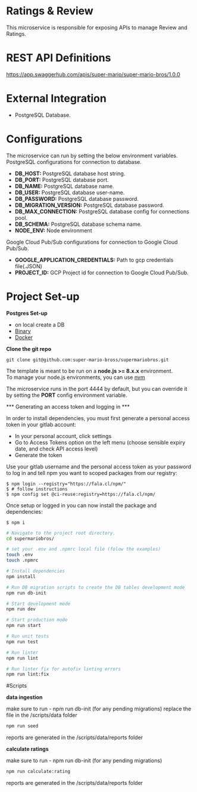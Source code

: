 # Ratings & Review

This microservice is responsible for exposing APIs to manage Review and Ratings.

# REST API Definitions
https://app.swaggerhub.com/apis/super-mario/super-mario-bros/1.0.0

# External Integration

* PostgreSQL Database.

# Configurations
The microservice can run by setting the below environment variables.
PostgreSQL configurations for connection to database.


 - **DB_HOST:** PostgreSQL database host string.
 - **DB_PORT:** PostgreSQL database port.
 - **DB_NAME:** PostgreSQL database name.
 - **DB_USER:** PostgreSQL database user-name.
 - **DB_PASSWORD:** PostgreSQL database password.
 - **DB_MIGRATION_VERSION:** PostgreSQL database password.
 - **DB_MAX_CONNECTION:** PostgreSQL database config for connections pool.
 - **DB_SCHEMA:** PostgreSQL database schema name.
 - **NODE_ENV:** Node environment
 
Google Cloud Pub/Sub configurations for connection to Google Cloud Pub/Sub.
 - **GOOGLE_APPLICATION_CREDENTIALS:**  Path to gcp credentials file(.JSON)
 - **PROJECT_ID:** GCP Project id for connection to Google Cloud Pub/Sub.

# Project Set-up

**Postgres Set-up**
 - on local create a DB
 - [Binary](https://www.postgresql.org/docs/11/installation.html)
 - [Docker](https://hub.docker.com/_/postgres)

**Clone the git repo**

`git clone git@github.com:super-mario-bross/supermariobros.git`

The template is meant to be run on a **node.js >= 8.x.x** environment.  
To manage your node.js environments, you can use [nvm](https://github.com/creationix/nvm) 

The microservice runs in the port 4444 by default, 
but you can override it by setting the **PORT** config environment variable.

*** Generating an access token and logging in ***

In order to install dependencies, you must first generate a personal access
token in your gitlab account:

- In your personal account, click settings
- Go to Access Tokens option on the left menu (choose sensible
  expiry date, and check API access level)
- Generate the token

Use your gitlab username and the personal access token as your password to log
in and tell npm you want to scoped packages from our registry:

```console
$ npm login --registry="https://fala.cl/npm/"
$ # follow instructions
$ npm config set @ci-reuse:registry=https://fala.cl/npm/
```

Once setup or logged in you can now install the package and dependencies:

```console
$ npm i
```

``` bash
# Navigate to the project root directory.
cd supermariobros/

# set your .env and .npmrc local file (folow the examples)
touch .env
touch .npmrc

# Install dependencies
npm install

# Run DB migration scripts to create the DB tables development mode
npm run db-init

# Start development mode
npm run dev

# Start production mode
npm run start

# Run unit tests
npm run test

# Run linter
npm run lint

# Run linter fix for autofix linting errors 
npm run lint:fix

```

#Scripts

**data ingestion**

 make sure to run - npm run db-init (for any pending migrations)
 replace the file in the /scripts/data folder
  ```bash
  npm run seed
  ```
 reports are generated in the /scripts/data/reports folder

**calculate ratings**

 make sure to run - npm run db-init (for any pending migrations)
  ```bash
  npm run calculate:rating
  ```
 reports are generated in the /scripts/data/reports folder
